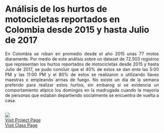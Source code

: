 # Análisis de los hurtos de motocicletas reportados en Colombia desde 2015 y hasta Julio de 2017

<p align="justify">
En Colombia se roban en promedio desde el año 2015 unas 77 motos diaramente. Por medio de este análisis sobre un dataset de 72.503 registros que representan los hurtos reportados de motocicletas desde 2015 y hasta Julio de 2017, se pudo concluir que el 40% de estos  se dan ente las 5:00 PM y las 11:00 PM  y el 80% de estos se realizaron o utilizando llaves maestras o empleando armas de fuego. No existe un día de la semana preferido para realizar estos hurtos, sin embarog si se evidencia un comportamiento atípico los domingos en la madrugada cuando la mayoría de personas que estaban departiendo socialmente se encuentra de vuelta a casa.
</p>
<br>
<img src="https://arturopolo.github.io/hurtos-motocicletas-colombia.github.io/ImagenReadME.PNG">
</br>
<a href="https://arturopolo.github.io/hurtos-motocicletas-colombia.github.io">Visit Project Page</a>
<br>
<a href="http://johnguerra.co/classes/visual_analytics_fall_2017">Visit Class Page</a>
